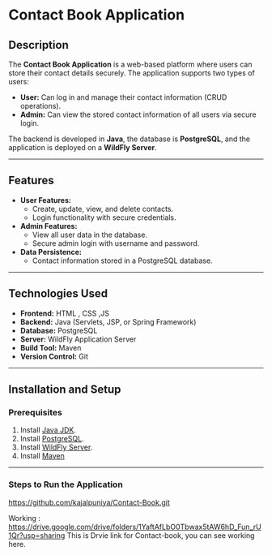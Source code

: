 
# Contact Book Application

## Description
The **Contact Book Application** is a web-based platform where users can store their contact details securely. The application supports two types of users:
- **User:** Can log in and manage their contact information (CRUD operations).
- **Admin:** Can view the stored contact information of all users via secure login.

The backend is developed in **Java**, the database is **PostgreSQL**, and the application is deployed on a **WildFly Server**.

---

## Features
- **User Features:**
  - Create, update, view, and delete contacts.
  - Login functionality with secure credentials.
- **Admin Features:**
  - View all user data in the database.
  - Secure admin login with username and password.
- **Data Persistence:**
  - Contact information stored in a PostgreSQL database.

---

## Technologies Used
- **Frontend:** HTML , CSS ,JS
- **Backend:** Java (Servlets, JSP, or Spring Framework)
- **Database:** PostgreSQL
- **Server:** WildFly Application Server
- **Build Tool:** Maven 
- **Version Control:** Git

---

## Installation and Setup

### Prerequisites
1. Install [Java JDK](https://www.oracle.com/java/technologies/javase-downloads.html).
2. Install [PostgreSQL](https://www.postgresql.org/download/).
3. Install [WildFly Server](https://www.wildfly.org/downloads/).
4. Install [Maven](https://maven.apache.org/download.cgi) 

---

### Steps to Run the Application
https://github.com/kajalpuniya/Contact-Book.git

Working : https://drive.google.com/drive/folders/1YaftAfLbO0Tbwax5tAW6hD_Fun_rU1Qr?usp=sharing
This is Drvie link for Contact-book, you can see working here.



